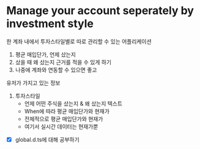 # Manage your account seperately by investment style

한 계좌 내에서 투자스타일별로 따로 관리할 수 있는 어플리케이션

1. 평균 매입단가, 언제 샀는지
2. 샀을 때 왜 샀는지 근거를 적을 수 있게 하기
3. 나중에 계좌와 연동할 수 있으면 좋고

유저가 가지고 있는 정보

1. 투자스타일
   - 언제 어떤 주식을 샀는지 & 왜 샀는지 텍스트
   - When에 따라 평균 매입단가와 현재가
   - 전체적으로 평균 매입단가와 현재가
   - 여기서 실시간 데이터는 현재가뿐

- [x] global.d.ts에 대해 공부하기
